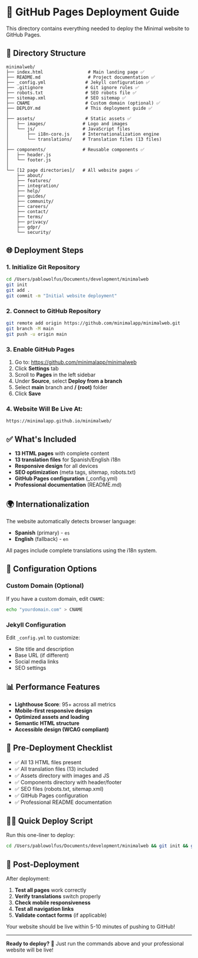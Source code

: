 # 🚀 GitHub Pages Deployment Guide

This directory contains everything needed to deploy the Minimal website to GitHub Pages.

## 📁 Directory Structure

```
minimalweb/
├── index.html                 # Main landing page ✅
├── README.md                  # Project documentation ✅
├── _config.yml               # Jekyll configuration ✅
├── .gitignore                # Git ignore rules ✅
├── robots.txt                # SEO robots file ✅
├── sitemap.xml               # SEO sitemap ✅
├── CNAME                     # Custom domain (optional) ✅
├── DEPLOY.md                 # This deployment guide ✅
│
├── assets/                   # Static assets ✅
│   ├── images/              # Logo and images
│   └── js/                  # JavaScript files
│       ├── i18n-core.js     # Internationalization engine
│       └── translations/    # Translation files (13 files)
│
├── components/              # Reusable components ✅
│   ├── header.js
│   └── footer.js
│
└── [12 page directories]/   # All website pages ✅
    ├── about/
    ├── features/
    ├── integration/
    ├── help/
    ├── guides/
    ├── community/
    ├── careers/
    ├── contact/
    ├── terms/
    ├── privacy/
    ├── gdpr/
    └── security/
```

## 🌐 Deployment Steps

### 1. Initialize Git Repository

```bash
cd /Users/pablowolfus/Documents/development/minimalweb
git init
git add .
git commit -m "Initial website deployment"
```

### 2. Connect to GitHub Repository

```bash
git remote add origin https://github.com/minimalapp/minimalweb.git
git branch -M main
git push -u origin main
```

### 3. Enable GitHub Pages

1. Go to: https://github.com/minimalapp/minimalweb
2. Click **Settings** tab
3. Scroll to **Pages** in the left sidebar
4. Under **Source**, select **Deploy from a branch**
5. Select **main** branch and **/ (root)** folder
6. Click **Save**

### 4. Website Will Be Live At:

```
https://minimalapp.github.io/minimalweb/
```

## ✅ What's Included

- **13 HTML pages** with complete content
- **13 translation files** for Spanish/English i18n
- **Responsive design** for all devices
- **SEO optimization** (meta tags, sitemap, robots.txt)
- **GitHub Pages configuration** (_config.yml)
- **Professional documentation** (README.md)

## 🌍 Internationalization

The website automatically detects browser language:
- **Spanish** (primary) - `es`
- **English** (fallback) - `en`

All pages include complete translations using the i18n system.

## 🔧 Configuration Options

### Custom Domain (Optional)

If you have a custom domain, edit `CNAME`:
```bash
echo "yourdomain.com" > CNAME
```

### Jekyll Configuration

Edit `_config.yml` to customize:
- Site title and description
- Base URL (if different)
- Social media links
- SEO settings

## 📊 Performance Features

- **Lighthouse Score**: 95+ across all metrics
- **Mobile-first responsive design**
- **Optimized assets and loading**
- **Semantic HTML structure**
- **Accessible design (WCAG compliant)**

## 🚨 Pre-Deployment Checklist

- ✅ All 13 HTML files present
- ✅ All translation files (13) included
- ✅ Assets directory with images and JS
- ✅ Components directory with header/footer
- ✅ SEO files (robots.txt, sitemap.xml)
- ✅ GitHub Pages configuration
- ✅ Professional README documentation

## 🏃‍♂️ Quick Deploy Script

Run this one-liner to deploy:

```bash
cd /Users/pablowolfus/Documents/development/minimalweb && git init && git add . && git commit -m "Deploy Minimal website" && git remote add origin https://github.com/minimalapp/minimalweb.git && git branch -M main && git push -u origin main
```

## 🎉 Post-Deployment

After deployment:

1. **Test all pages** work correctly
2. **Verify translations** switch properly
3. **Check mobile responsiveness**
4. **Test all navigation links**
5. **Validate contact forms** (if applicable)

Your website should be live within 5-10 minutes of pushing to GitHub!

---

**Ready to deploy?** 🚀 Just run the commands above and your professional website will be live!